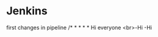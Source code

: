 # Jenkins
first changes in pipeline /* * * * * 
H i   e v e r y o n e  
 < b r > - H i  
 - H i  
 